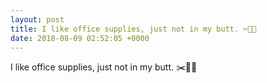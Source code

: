 ```yaml
---
layout: post
title: I like office supplies, just not in my butt. ✂️🔗📏
date: 2018-08-09 02:52:05 +0000
---
```


I like office supplies, just not in my butt. ✂️🔗📏

